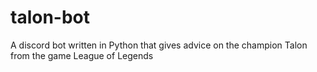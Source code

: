 # talon-bot
A discord bot written in Python that gives advice on the champion Talon from the game League of Legends
